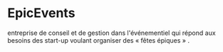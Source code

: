 # EpicEvents
entreprise de conseil et de gestion dans l'événementiel qui répond aux besoins des start-up voulant organiser des « fêtes épiques » .



